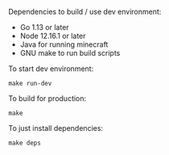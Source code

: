Dependencies to build / use dev environment:

* Go 1.13 or later
* Node 12.16.1 or later
* Java for running minecraft
* GNU make to run build scripts

To start dev environment:

    make run-dev

To build for production:

    make

To just install dependencies:

    make deps


